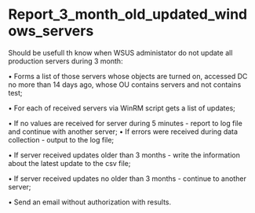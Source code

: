 # Report_3_month_old_updated_windows_servers

Should be usefull th know when WSUS administator do not update all production servers during 3 month:

•	Forms a list of those servers whose objects are turned on, accessed DC no more than 14 days ago, whose OU contains servers and not contains test;

•	For each of received servers via WinRM script gets a list of updates;

•	If no values are received for server during 5 minutes - report to log file and continue with another server;
•	If errors were received during data collection - output to the log file;

•	If server received updates older than 3 months - write the information about the latest update to the csv file;

•	If server received updates no older than 3 months - continue to another server;

•	Send an email without authorization with results.
